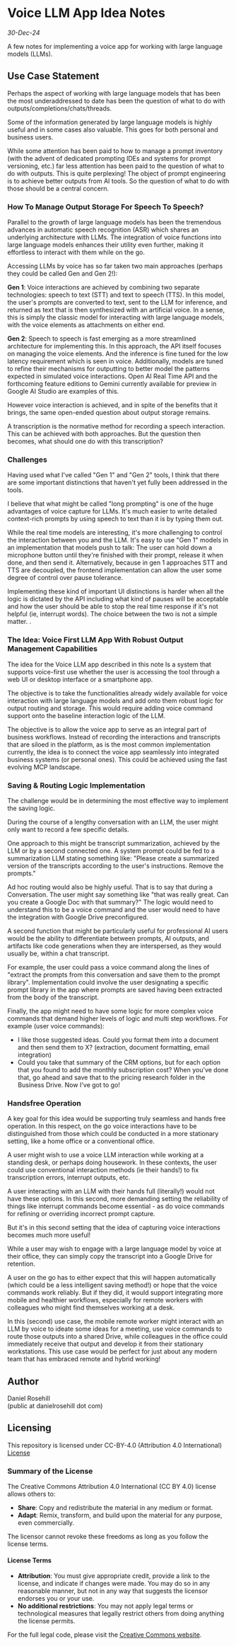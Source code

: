  # Voice LLM App Idea Notes

 *30-Dec-24*

A few notes for implementing a voice app for working with large language models (LLMs).

## Use Case Statement

Perhaps the aspect of working with large language models that has been the most underaddressed to date has been the question of what to do with outputs/completions/chats/threads.

Some of the information generated by large language models is highly useful and in some cases also valuable. This goes for both personal and business users. 

While some attention has been paid to how to manage a prompt inventory (with the advent of dedicated prompting IDEs and systems for prompt versioning, etc.) far less attention has been paid to the question of what to do with outputs. This is quite perplexing! The object of prompt engineering is to achieve better outputs from AI tools. So the question of what to do with those should be a central concern. 

### How To Manage Output Storage For Speech To Speech?

Parallel to the growth of large language models has been the tremendous advances in automatic speech recognition (ASR) which shares an underlying architecture with LLMs. The integration of voice functions into large language models enhances their utility even further, making it effortless to interact with them while on the go. 

Accessing LLMs by voice has so far taken two main approaches (perhaps they could be called Gen and Gen 2!):

**Gen 1**: Voice interactions are achieved by combining two separate technologies: speech to text (STT) and text to speech (TTS). In this model, the user's prompts are converted to text, sent to the LLM for inference, and returned as text that is then synthesized with an artificial voice. In a sense, this is simply the classic model for interacting with large language models, with the voice elements as attachments on either end. 

**Gen 2**: Speech to speech is fast emerging as a more streamlined architecture for implementing this. In this approach, the API itself focuses on managing the voice elements. And the inference is fine tuned for the low latency requirement which is seen in voice. Additionally, models are tuned to refine their mechanisms for outputting to better model the patterns expected in simulated voice interactions.  Open AI Real Time API and the forthcoming feature editions to Gemini currently available for preview in Google AI Studio are examples of this.  

However voice interaction is achieved, and in spite of the benefits that it brings, the same open-ended question about output storage remains.  

A transcription is the normative method for recording a speech interaction. This can be achieved with both approaches. But the question then becomes, what should one do with this transcription? 

### Challenges

Having used what I've called "Gen 1" and "Gen 2" tools, I think that there are some important distinctions that haven't yet fully been addressed in the tools. 

I believe that what might be called "long prompting" is one of the huge advantages of voice capture for LLMs. It's much easier to write detailed context-rich prompts by using speech to text than it is by typing them out. 

While the real time models are interesting, it's more challenging to control the interaction between you and the LLM.  It's easy to use "Gen 1" models in an implementation that models push to talk: The user can hold down a microphone button until they're finished with their prompt, release it when done, and then send it. Alternatively, because in gen 1 approaches STT and TTS are decoupled, the frontend implementation can allow the user some degree of control over pause tolerance. 

Implementing these kind of important UI distinctions is harder when all the logic is dictated by the API including what kind of pauses will be acceptable and how the user should be able to stop the real time response if it's not helpful (ie, interrupt words). The choice between the two is not a simple matter. . 


### The Idea: Voice First LLM App With Robust Output Management Capabilities

The idea for the Voice LLM app described in this note Is a system that supports voice-first use whether the user is accessing the tool through a web UI or desktop interface or a smartphone app. 

The objective is to take the functionalities already widely available for voice interaction with large language models and add onto them robust logic for output routing and storage.  This would require adding voice command support onto the baseline interaction logic of the LLM.  

The objective is to allow the voice app to serve as an integral part of business workflows. Instead of recording the interactions and transcripts that are siloed in the platform, as is the most common implementation currently, the idea is to connect the voice app seamlessly into integrated business systems (or personal ones). This could be achieved using the fast evolving MCP landscape. 

### Saving & Routing Logic Implementation

The challenge would be in determining the most effective way to implement the saving logic. 

During the course of a lengthy conversation with an LLM, the user might only want to record a few specific details. 

One approach to this might be transcript summarization, achieved by the LLM or by a second connected one. A system prompt could be fed to a summarization LLM stating something like: "Please create a summarized version of the transcripts according to the user's instructions. Remove the prompts."

Ad hoc routing would also be highly useful. That is to say that during a Conversation. The user might say something like "that was really great. Can you create a Google Doc with that summary?" The logic would need to understand this to be a voice command and the user would need to have the integration with Google Drive preconfigured. 

A second function that might be particularly useful for professional AI users would be the ability to differentiate between prompts, AI outputs, and artifacts like code generations when they are interspersed, as they would usually be, within a chat transcript. 

For example, the user could pass a voice command along the lines of "extract the prompts from this conversation and save them to the prompt library". Implementation could involve the user designating a specific prompt library in the app where prompts are saved having been extracted from the body of the transcript. 

Finally, the app might need to have some logic for more complex voice commands that demand higher levels of logic and multi step workflows. For example (user voice commands):

- I like those suggested ideas. Could you format them into a document and then send them to X? (extraction, document formatting, email integration)  
- Could you take that summary of the CRM options, but for each option that you found to add the monthly subscription cost? When you've done that, go ahead and save that to the pricing research folder in the Business Drive. Now I've got to go!
 
### Handsfree Operation

A key goal for this idea would be supporting truly seamless and hands free operation. In this respect, on the go voice interactions have to be distinguished from those which could be conducted in a more stationary setting, like a home office or a conventional office. 

A user might wish to use a voice LLM interaction while working at a standing desk, or perhaps doing housework. In these contexts, the user could use conventional interaction methods (ie their hands!) to fix transcription errors, interrupt outputs, etc. 

A user interacting with an LLM with their hands full (literally!) would not have these options. In this second, more demanding setting the reliability of things like interrupt commands become essential - as do voice commands for refining or overriding incorrect prompt capture.  

But it's in this second setting that the idea of capturing voice interactions becomes much more useful!

 While a user may wish to engage with a large language model by voice at their office, they can simply copy the transcript into a Google Drive for retention. 
 
 A user on the go has to either expect that this will happen automatically (which could be a less intelligent saving method!) or hope that the voice commands work reliably. But if they did, it would support integrating more mobile and healthier workflows, especially for remote workers with colleagues who might find themselves working at a desk. 
 
 In this (second) use case, the mobile remote worker might interact with an LLM by voice to ideate some ideas for a meeting, use voice commands to route those outputs into a shared Drive, while colleagues in the office could immediately receive that output and develop it from their stationary workstations. This use case would be perfect for just about any modern team that has embraced remote and hybrid working! 

## Author

Daniel Rosehill  
(public at danielrosehill dot com)

## Licensing

This repository is licensed under CC-BY-4.0 (Attribution 4.0 International) 
[License](https://creativecommons.org/licenses/by/4.0/)

### Summary of the License
The Creative Commons Attribution 4.0 International (CC BY 4.0) license allows others to:
- **Share**: Copy and redistribute the material in any medium or format.
- **Adapt**: Remix, transform, and build upon the material for any purpose, even commercially.

The licensor cannot revoke these freedoms as long as you follow the license terms.

#### License Terms
- **Attribution**: You must give appropriate credit, provide a link to the license, and indicate if changes were made. You may do so in any reasonable manner, but not in any way that suggests the licensor endorses you or your use.
- **No additional restrictions**: You may not apply legal terms or technological measures that legally restrict others from doing anything the license permits.

For the full legal code, please visit the [Creative Commons website](https://creativecommons.org/licenses/by/4.0/legalcode).